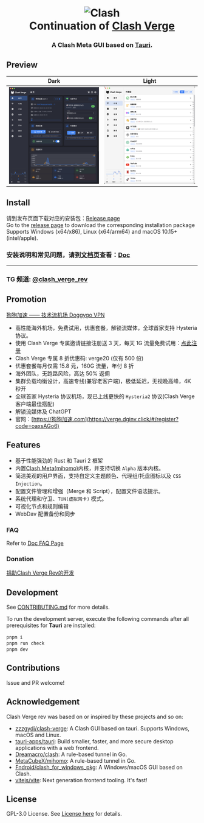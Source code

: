 <h1 align="center">
  <img src="./src-tauri/icons/icon.png" alt="Clash" width="128" />
  <br>
  Continuation of <a href="https://github.com/zzzgydi/clash-verge">Clash Verge</a>
  <br>
</h1>

<h3 align="center">
A Clash Meta GUI based on <a href="https://github.com/tauri-apps/tauri">Tauri</a>.
</h3>

## Preview

| Dark                             | Light                             |
| -------------------------------- | --------------------------------- |
| ![预览](./docs/preview_dark.png) | ![预览](./docs/preview_light.png) |

## Install

请到发布页面下载对应的安装包：[Release page](https://github.com/clash-verge-rev/clash-verge-rev/releases)<br>
Go to the [release page](https://github.com/clash-verge-rev/clash-verge-rev/releases) to download the corresponding installation package<br>
Supports Windows (x64/x86), Linux (x64/arm64) and macOS 10.15+ (intel/apple).

### 安装说明和常见问题，请到[文档页](https://clash-verge-rev.github.io/)查看：[Doc](https://clash-verge-rev.github.io/)

---

### TG 频道: [@clash_verge_rev](https://t.me/clash_verge_re)

## Promotion

[狗狗加速 —— 技术流机场 Doggygo VPN](https://verge.dginv.click/#/register?code=oaxsAGo6)

- 高性能海外机场，免费试用，优惠套餐，解锁流媒体，全球首家支持 Hysteria 协议。
- 使用 Clash Verge 专属邀请链接注册送 3 天，每天 1G 流量免费试用：[点此注册](https://verge.dginv.click/#/register?code=oaxsAGo6)
- Clash Verge 专属 8 折优惠码: verge20 (仅有 500 份)
- 优惠套餐每月仅需 15.8 元，160G 流量，年付 8 折
- 海外团队，无跑路风险，高达 50% 返佣
- 集群负载均衡设计，高速专线(兼容老客户端)，极低延迟，无视晚高峰，4K 秒开
- 全球首家 Hysteria 协议机场，现已上线更快的 `Hysteria2` 协议(Clash Verge 客户端最佳搭配)
- 解锁流媒体及 ChatGPT
- 官网：[https://狗狗加速.com](https://verge.dginv.click/#/register?code=oaxsAGo6)

## Features

- 基于性能强劲的 Rust 和 Tauri 2 框架
- 内置[Clash.Meta(mihomo)](https://github.com/MetaCubeX/mihomo)内核，并支持切换 `Alpha` 版本内核。
- 简洁美观的用户界面，支持自定义主题颜色、代理组/托盘图标以及 `CSS Injection`。
- 配置文件管理和增强（Merge 和 Script），配置文件语法提示。
- 系统代理和守卫、`TUN(虚拟网卡)` 模式。
- 可视化节点和规则编辑
- WebDav 配置备份和同步

### FAQ

Refer to [Doc FAQ Page](https://clash-verge-rev.github.io/faq/windows.html)

### Donation

[捐助Clash Verge Rev的开发](https://github.com/sponsors/clash-verge-rev)

## Development

See [CONTRIBUTING.md](./CONTRIBUTING.md) for more details.

To run the development server, execute the following commands after all prerequisites for **Tauri** are installed:

```shell
pnpm i
pnpm run check
pnpm dev
```

## Contributions

Issue and PR welcome!

## Acknowledgement

Clash Verge rev was based on or inspired by these projects and so on:

- [zzzgydi/clash-verge](https://github.com/zzzgydi/clash-verge): A Clash GUI based on tauri. Supports Windows, macOS and Linux.
- [tauri-apps/tauri](https://github.com/tauri-apps/tauri): Build smaller, faster, and more secure desktop applications with a web frontend.
- [Dreamacro/clash](https://github.com/Dreamacro/clash): A rule-based tunnel in Go.
- [MetaCubeX/mihomo](https://github.com/MetaCubeX/mihomo): A rule-based tunnel in Go.
- [Fndroid/clash_for_windows_pkg](https://github.com/Fndroid/clash_for_windows_pkg): A Windows/macOS GUI based on Clash.
- [vitejs/vite](https://github.com/vitejs/vite): Next generation frontend tooling. It's fast!

## License

GPL-3.0 License. See [License here](./LICENSE) for details.
